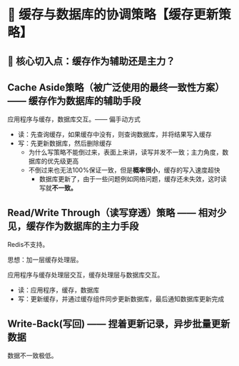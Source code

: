 # 🔄 **缓存与数据库的协调策略【缓存更新策略】**

## 🎯 **核心切入点：缓存作为辅助还是主力？**

## **Cache Aside策略（被广泛使用的最终一致性方案）—— 缓存作为数据库的辅助手段**

应用程序与缓存，数据库交互。—— 偏手动方式

- 读：先查询缓存，如果缓存中没有，则查询数据库，并将结果写入缓存
- 写：先更新数据库，然后删除缓存
    - 为什么写策略不能倒过来，表面上来讲，读写并发不一致；主力角度，数据库的优先级更高
    - 不倒过来也无法100%保证一致，但是**概率很小**，缓存的写入速度超快
        - 数据库更新了，由于一些问题例如网络问题，缓存还未失效，这时读写就**不一致。**

## **Read/Write Through（读写穿透）策略 —— 相对少见，缓存作为数据库的主力手段**

Redis不支持。

思想：加一层缓存处理层。

应用程序与缓存处理层交互，缓存处理层与数据库交互。

- 读：应用程序，缓存，数据库
- 写：更新缓存，并通过缓存组件同步更新数据库，最后通知数据库更新完成

## **Write-Back(写回) —— 捏着更新记录，异步批量更新数据**

数据不一致极低。